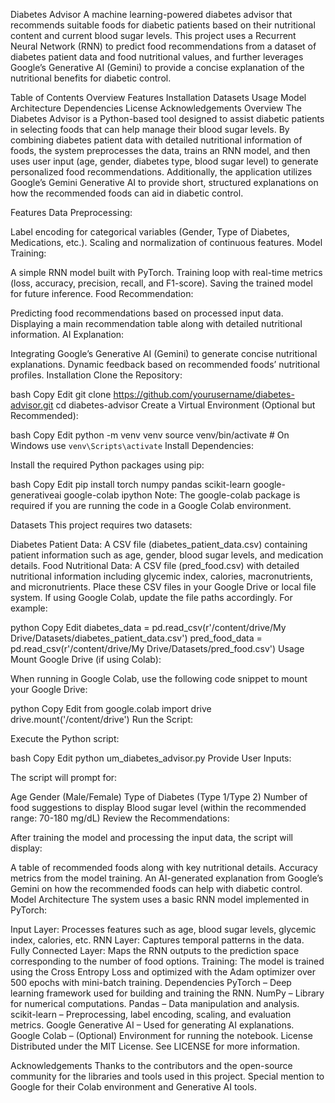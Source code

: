 Diabetes Advisor
A machine learning-powered diabetes advisor that recommends suitable foods for diabetic patients based on their nutritional content and current blood sugar levels. This project uses a Recurrent Neural Network (RNN) to predict food recommendations from a dataset of diabetes patient data and food nutritional values, and further leverages Google’s Generative AI (Gemini) to provide a concise explanation of the nutritional benefits for diabetic control.

Table of Contents
Overview
Features
Installation
Datasets
Usage
Model Architecture
Dependencies
License
Acknowledgements
Overview
The Diabetes Advisor is a Python-based tool designed to assist diabetic patients in selecting foods that can help manage their blood sugar levels. By combining diabetes patient data with detailed nutritional information of foods, the system preprocesses the data, trains an RNN model, and then uses user input (age, gender, diabetes type, blood sugar level) to generate personalized food recommendations. Additionally, the application utilizes Google’s Gemini Generative AI to provide short, structured explanations on how the recommended foods can aid in diabetic control.

Features
Data Preprocessing:

Label encoding for categorical variables (Gender, Type of Diabetes, Medications, etc.).
Scaling and normalization of continuous features.
Model Training:

A simple RNN model built with PyTorch.
Training loop with real-time metrics (loss, accuracy, precision, recall, and F1-score).
Saving the trained model for future inference.
Food Recommendation:

Predicting food recommendations based on processed input data.
Displaying a main recommendation table along with detailed nutritional information.
AI Explanation:

Integrating Google’s Generative AI (Gemini) to generate concise nutritional explanations.
Dynamic feedback based on recommended foods’ nutritional profiles.
Installation
Clone the Repository:

bash
Copy
Edit
git clone https://github.com/yourusername/diabetes-advisor.git
cd diabetes-advisor
Create a Virtual Environment (Optional but Recommended):

bash
Copy
Edit
python -m venv venv
source venv/bin/activate   # On Windows use `venv\Scripts\activate`
Install Dependencies:

Install the required Python packages using pip:

bash
Copy
Edit
pip install torch numpy pandas scikit-learn google-generativeai google-colab ipython
Note: The google-colab package is required if you are running the code in a Google Colab environment.

Datasets
This project requires two datasets:

Diabetes Patient Data: A CSV file (diabetes_patient_data.csv) containing patient information such as age, gender, blood sugar levels, and medication details.
Food Nutritional Data: A CSV file (pred_food.csv) with detailed nutritional information including glycemic index, calories, macronutrients, and micronutrients.
Place these CSV files in your Google Drive or local file system. If using Google Colab, update the file paths accordingly. For example:

python
Copy
Edit
diabetes_data = pd.read_csv(r'/content/drive/My Drive/Datasets/diabetes_patient_data.csv')
pred_food_data = pd.read_csv(r'/content/drive/My Drive/Datasets/pred_food.csv')
Usage
Mount Google Drive (if using Colab):

When running in Google Colab, use the following code snippet to mount your Google Drive:

python
Copy
Edit
from google.colab import drive
drive.mount('/content/drive')
Run the Script:

Execute the Python script:

bash
Copy
Edit
python um_diabetes_advisor.py
Provide User Inputs:

The script will prompt for:

Age
Gender (Male/Female)
Type of Diabetes (Type 1/Type 2)
Number of food suggestions to display
Blood sugar level (within the recommended range: 70-180 mg/dL)
Review the Recommendations:

After training the model and processing the input data, the script will display:

A table of recommended foods along with key nutritional details.
Accuracy metrics from the model training.
An AI-generated explanation from Google’s Gemini on how the recommended foods can help with diabetic control.
Model Architecture
The system uses a basic RNN model implemented in PyTorch:

Input Layer: Processes features such as age, blood sugar levels, glycemic index, calories, etc.
RNN Layer: Captures temporal patterns in the data.
Fully Connected Layer: Maps the RNN outputs to the prediction space corresponding to the number of food options.
Training:
The model is trained using the Cross Entropy Loss and optimized with the Adam optimizer over 500 epochs with mini-batch training.
Dependencies
PyTorch – Deep learning framework used for building and training the RNN.
NumPy – Library for numerical computations.
Pandas – Data manipulation and analysis.
scikit-learn – Preprocessing, label encoding, scaling, and evaluation metrics.
Google Generative AI – Used for generating AI explanations.
Google Colab – (Optional) Environment for running the notebook.
License
Distributed under the MIT License. See LICENSE for more information.

Acknowledgements
Thanks to the contributors and the open-source community for the libraries and tools used in this project.
Special mention to Google for their Colab environment and Generative AI tools.
